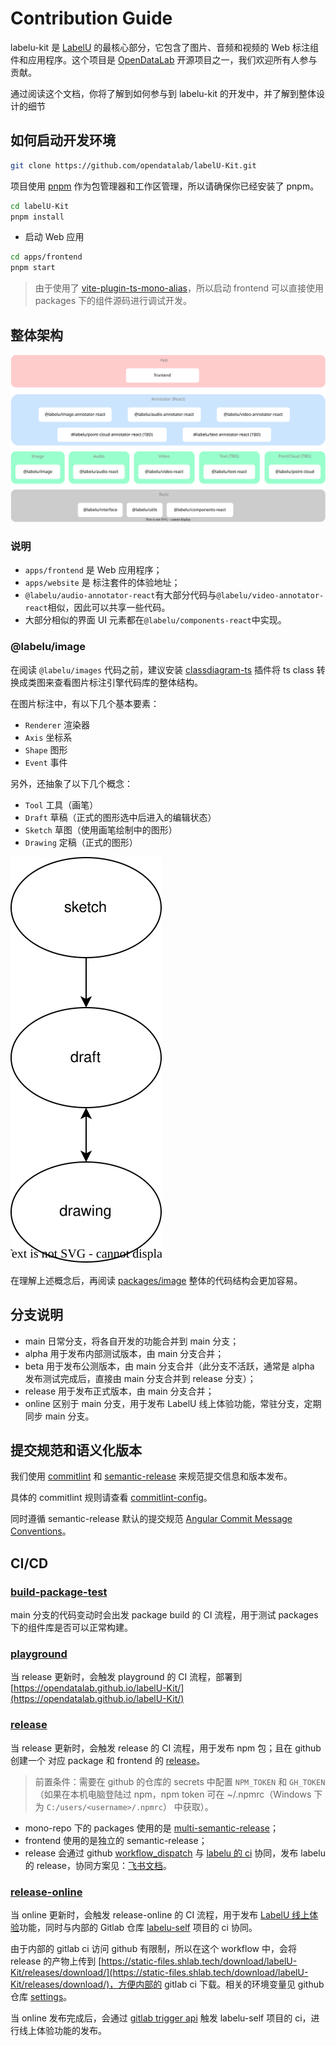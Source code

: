 # Contribution Guide

labelu-kit 是 [LabelU](https://github.com/opendatalab/labelU) 的最核心部分，它包含了图片、音频和视频的 Web 标注组件和应用程序。这个项目是 [OpenDataLab](https://opendatalab.com/) 开源项目之一，我们欢迎所有人参与贡献。

通过阅读这个文档，你将了解到如何参与到 labelu-kit 的开发中，并了解到整体设计的细节

## 如何启动开发环境

```bash
git clone https://github.com/opendatalab/labelU-Kit.git
```

项目使用 [pnpm](https://pnpm.io/) 作为包管理器和工作区管理，所以请确保你已经安装了 pnpm。

```bash
cd labelU-Kit
pnpm install
```

- 启动 Web 应用

```bash
cd apps/frontend
pnpm start
```

> 由于使用了 [vite-plugin-ts-mono-alias](https://www.npmjs.com/package/vite-plugin-ts-mono-alias)，所以启动 frontend 可以直接使用 packages 下的组件源码进行调试开发。

## 整体架构

![Architecture](./images/architecture.svg)

### 说明

- `apps/frontend` 是 Web 应用程序；
- `apps/website` 是 标注套件的体验地址；
- `@labelu/audio-annotator-react`有大部分代码与`@labelu/video-annotator-react`相似，因此可以共享一些代码。
- 大部分相似的界面 UI 元素都在`@labelu/components-react`中实现。

### @labelu/image

在阅读 `@labelu/images` 代码之前，建议安装 [classdiagram-ts](https://marketplace.visualstudio.com/items?itemName=AlexShen.classdiagram-ts) 插件将 ts class 转换成类图来查看图片标注引擎代码库的整体结构。

在图片标注中，有以下几个基本要素：

- `Renderer` 渲染器
- `Axis` 坐标系
- `Shape` 图形
- `Event` 事件

另外，还抽象了以下几个概念：

- `Tool` 工具（画笔）
- `Draft` 草稿（正式的图形选中后进入的编辑状态）
- `Sketch` 草图（使用画笔绘制中的图形）
- `Drawing` 定稿（正式的图形）

![Image](./images/image-state.svg)

在理解上述概念后，再阅读 [packages/image](./packages/image/src) 整体的代码结构会更加容易。

## 分支说明

- main 日常分支，将各自开发的功能合并到 main 分支；
- alpha 用于发布内部测试版本，由 main 分支合并；
- beta 用于发布公测版本，由 main 分支合并（此分支不活跃，通常是 alpha 发布测试完成后，直接由 main 分支合并到 release 分支）；
- release 用于发布正式版本，由 main 分支合并；
- online 区别于 main 分支，用于发布 LabelU 线上体验功能，常驻分支，定期同步 main 分支。

## 提交规范和语义化版本

我们使用 [commitlint](https://commitlint.js.org/) 和 [semantic-release](https://semantic-release.gitbook.io/semantic-release/) 来规范提交信息和版本发布。

具体的 commitlint 规则请查看 [commitlint-config](./.commitlintrc)。

同时遵循 semantic-release 默认的提交规范 [Angular Commit Message Conventions](https://github.com/angular/angular/blob/main/CONTRIBUTING.md#-commit-message-format)。

## CI/CD

### [build-package-test](./.github/workflows/build-package-test.yml)

main 分支的代码变动时会出发 package build 的 CI 流程，用于测试 packages 下的组件库是否可以正常构建。

### [playground](./.github/workflows/playground.yml)

当 release 更新时，会触发 playground 的 CI 流程，部署到 [https://opendatalab.github.io/labelU-Kit/](https://opendatalab.github.io/labelU-Kit/)

### [release](./.github/workflows/release.yml)

当 release 更新时，会触发 release 的 CI 流程，用于发布 npm 包；且在 github 创建一个 对应 package 和 frontend 的 [release](https://github.com/opendatalab/labelU-Kit/releases)。

> 前置条件：需要在 github 的仓库的 secrets 中配置 `NPM_TOKEN` 和 `GH_TOKEN`（如果在本机电脑登陆过 npm，npm token 可在 ~/.npmrc（Windows 下为 `C:/users/<username>/.npmrc`） 中获取）。

- mono-repo 下的 packages 使用的是 [multi-semantic-release](https://github.com/dhoulb/multi-semantic-release)；
- frontend 使用的是独立的 semantic-release；
- release 会通过 github [workflow_dispatch](https://github.blog/changelog/2020-07-06-github-actions-manual-triggers-with-workflow_dispatch/) 与 [labelu 的 ci](https://github.com/opendatalab/labelU/blob/main/.github/workflows/release_cicd_pipeline.yml) 协同，发布 labelu 的 release，协同方案见：[飞书文档](https://aicarrier.feishu.cn/wiki/wikcnEUfLmZc8rA378UuhHWC6Yt)。

### [release-online](https://github.com/opendatalab/labelU-Kit/blob/online/.github/workflows/release-online.yml)

当 online 更新时，会触发 release-online 的 CI 流程，用于发布 [LabelU 线上体验](https://labelu.shlab.tech/)功能，同时与内部的 Gitlab 仓库 [labelu-self](https://gitlab.shlab.tech/dps/labelu-self) 项目的 ci 协同。

由于内部的 gitlab ci 访问 github 有限制，所以在这个 workflow 中，会将 release 的产物上传到 [https://static-files.shlab.tech/download/labelU-Kit/releases/download/](https://static-files.shlab.tech/download/labelU-Kit/releases/download/)，方便内部的 gitlab ci 下载。相关的环境变量见 github 仓库 [settings](https://github.com/opendatalab/labelU-Kit/settings/secrets/actions)。

当 online 发布完成后，会通过 [gitlab trigger api](https://docs.gitlab.com/ee/ci/triggers/index.html) 触发 labelu-self 项目的 ci，进行线上体验功能的发布。

